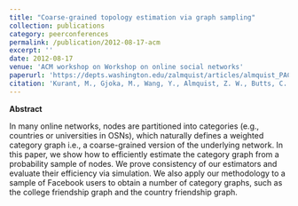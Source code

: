 ```yaml
---
title: "Coarse-grained topology estimation via graph sampling"
collection: publications
category: peerconferences
permalink: /publication/2012-08-17-acm
excerpt: ''
date: 2012-08-17
venue: 'ACM workshop on Workshop on online social networks'
paperurl: 'https://depts.washington.edu/zalmquist/articles/almquist_PACM.pdf'
citation: 'Kurant, M., Gjoka, M., Wang, Y., Almquist, Z. W., Butts, C. T., & Markopoulou, A. (2012, August). <a href="https://dl.acm.org/doi/abs/10.1145/2342549.2342556">Coarse-grained topology estimation via graph sampling</a>. In <i>Proceedings of the 2012 ACM workshop on Workshop on online social networks</i> (pp. 25-30).'
---
```


**Abstract**

In many online networks, nodes are partitioned into categories (e.g., countries or universities in OSNs), which naturally defines a weighted category graph i.e., a coarse-grained version of the underlying network. In this paper, we show how to efficiently estimate the category graph from a probability sample of nodes. We prove consistency of our estimators and evaluate their efficiency via simulation. We also apply our methodology to a sample of Facebook users to obtain a number of category graphs, such as the college friendship graph and the country friendship graph. 
